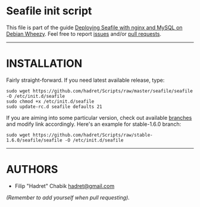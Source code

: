 Seafile init script
===================

This file is part of the guide [Deploying Seafile with nginx and MySQL on Debian Wheezy](https://github.com/hadret/Texts/blob/master/deploying_seafile_with_nginx_and_mysql_on_debian.md). Feel free to report [issues](https://github.com/hadret/Texts/issues) and/or [pull requests](https://github.com/hadret/Texts/pulls).

* * *

INSTALLATION
============

Fairly straight-forward. If you need latest available release, type:

    sudo wget https://github.com/hadret/Scripts/raw/master/seafile/seafile -O /etc/init.d/seafile
    sudo chmod +x /etc/init.d/seafile
    sudo update-rc.d seafile defaults 21

If you are aiming into some particular version, check out available [branches](https://github.com/hadret/Scripts/branches) and modify link accordingly. Here's an example for stable-1.6.0 branch:

    sudo wget https://github.com/hadret/Scripts/raw/stable-1.6.0/seafile/seafile -O /etc/init.d/seafile

* * *

AUTHORS
=======

* Filip "Hadret" Chabik <hadret@gmail.com>

_(Remember to add yourself when pull requesting)._
